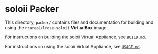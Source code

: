 # soloii Packer

This directory, `packer/` contains files and documentation for building and using the `ncareol/lrose-soloii` **VirtualBox** image.

For instructions on building the soloii Virtual Appliance, see [`BUILD.md`](BUILD.md).

For instructions on using the soloii Virtual Appliance, see [`USAGE.md`](USAGE.md).
